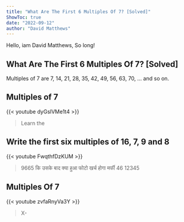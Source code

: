 ```yaml
---
title: "What Are The First 6 Multiples Of 7? [Solved]"
ShowToc: true 
date: "2022-09-12"
author: "David Matthews" 
---
```


Hello, iam David Matthews, So long!
## What Are The First 6 Multiples Of 7? [Solved]
Multiples of 7 are 7, 14, 21, 28, 35, 42, 49, 56, 63, 70, … and so on.

## Multiples of 7
{{< youtube dyGslVMe1t4 >}}
>Learn the 

## Write the first six multiples of 16, 7, 9 and 8
{{< youtube FwqthfDzKUM >}}
>9665 कि उसके बाद क्या हुआ फोटो खर्च होगा मर्फी 46 12345 

## Multiples Of 7
{{< youtube zvfaRnyVa3Y >}}
>X-

